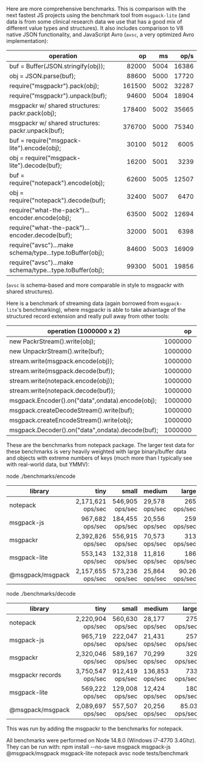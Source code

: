 Here are more comprehensive benchmarks. This is comparison with the next fastest JS projects using the benchmark tool from `msgpack-lite` (and data is from some clinical research data we use that has a good mix of different value types and structures). It also includes comparison to V8 native JSON functionality, and JavaScript Avro (`avsc`, a very optimized Avro implementation):

operation                                                  |   op   |   ms  |  op/s
---------------------------------------------------------- | ------: | ----: | -----:
buf = Buffer(JSON.stringify(obj));                         |   82000 |  5004 |  16386
obj = JSON.parse(buf);                                     |   88600 |  5000 |  17720
require("msgpackr").pack(obj);                             |  161500 |  5002 |  32287
require("msgpackr").unpack(buf);                           |   94600 |  5004 |  18904
msgpackr w/ shared structures: packr.pack(obj);            |  178400 |  5002 |  35665
msgpackr w/ shared structures: packr.unpack(buf);          |  376700 |  5000 |  75340
buf = require("msgpack-lite").encode(obj);                 |   30100 |  5012 |   6005
obj = require("msgpack-lite").decode(buf);                 |   16200 |  5001 |   3239
buf = require("notepack").encode(obj);                     |   62600 |  5005 |  12507
obj = require("notepack").decode(buf);                     |   32400 |  5007 |   6470
require("what-the-pack")... encoder.encode(obj);           |   63500 |  5002 |  12694
require("what-the-pack")... encoder.decode(buf);           |   32000 |  5001 |   6398
require("avsc")...make schema/type...type.toBuffer(obj);   |   84600 |  5003 |  16909
require("avsc")...make schema/type...type.toBuffer(obj);   |   99300 |  5001 |  19856

(`avsc` is schema-based and more comparable in style to msgpackr with shared structures).

Here is a benchmark of streaming data (again borrowed from `msgpack-lite`'s benchmarking), where msgpackr is able to take advantage of the structured record extension and really pull away from other tools:

operation (1000000 x 2)                          |   op    |  ms   |  op/s
------------------------------------------------ | ------: | ----: | -----:
new PackrStream().write(obj);                    | 1000000 |   372 | 2688172
new UnpackrStream().write(buf);                  | 1000000 |   247 | 4048582
stream.write(msgpack.encode(obj));               | 1000000 |  2898 | 345065
stream.write(msgpack.decode(buf));               | 1000000 |  1969 | 507872
stream.write(notepack.encode(obj));              | 1000000 |   901 | 1109877
stream.write(notepack.decode(buf));              | 1000000 |  1012 | 988142
msgpack.Encoder().on("data",ondata).encode(obj); | 1000000 |  1763 | 567214
msgpack.createDecodeStream().write(buf);         | 1000000 |  2222 | 450045
msgpack.createEncodeStream().write(obj);         | 1000000 |  1577 | 634115
msgpack.Decoder().on("data",ondata).decode(buf); | 1000000 |  2246 | 445235



These are the benchmarks from notepack package. The larger test data for these benchmarks is very heavily weighted with large binary/buffer data and objects with extreme numbers of keys (much more than I typically see with real-world data, but YMMV):

node ./benchmarks/encode

library          |   tiny            |  small          | medium         | large
---------------- | ----------------: | --------------: | ---------------| -------:
notepack         | 2,171,621 ops/sec | 546,905 ops/sec | 29,578 ops/sec | 265 ops/sec   
msgpack-js       | 967,682 ops/sec   | 184,455 ops/sec | 20,556 ops/sec | 259 ops/sec   
msgpackr         | 2,392,826 ops/sec | 556,915 ops/sec | 70,573 ops/sec | 313 ops/sec   
msgpack-lite     | 553,143 ops/sec   | 132,318 ops/sec | 11,816 ops/sec | 186 ops/sec   
@msgpack/msgpack | 2,157,655 ops/sec | 573,236 ops/sec | 25,864 ops/sec | 90.26 ops/sec 


node ./benchmarks/decode

library          |   tiny            |  small          | medium          | large
---------------- | ----------------: | --------------: | --------------- | -------:
notepack         | 2,220,904 ops/sec | 560,630 ops/sec | 28,177 ops/sec  | 275 ops/sec   
msgpack-js       | 965,719 ops/sec   | 222,047 ops/sec | 21,431 ops/sec  | 257 ops/sec   
msgpackr         | 2,320,046 ops/sec | 589,167 ops/sec | 70,299 ops/sec  | 329 ops/sec   
msgpackr records | 3,750,547 ops/sec | 912,419 ops/sec | 136,853 ops/sec | 733 ops/sec   
msgpack-lite     | 569,222 ops/sec   | 129,008 ops/sec | 12,424 ops/sec  | 180 ops/sec   
@msgpack/msgpack | 2,089,697 ops/sec | 557,507 ops/sec | 20,256 ops/sec  | 85.03 ops/sec 

This was run by adding the msgpackr to the benchmarks for notepack.

All benchmarks were performed on Node 14.8.0 (Windows i7-4770 3.4Ghz). They can be run with:
npm install --no-save msgpack msgpack-js @msgpack/msgpack msgpack-lite notepack avsc
node tests/benchmark
